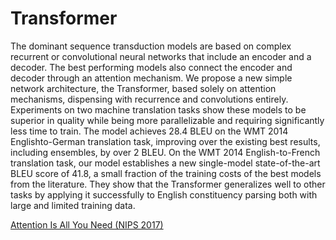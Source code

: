 # Transformer
The dominant sequence transduction models are based on complex recurrent or convolutional neural networks that include an encoder and a decoder. The best performing models also connect the encoder and decoder through an attention mechanism. We propose a new simple network architecture, the Transformer, based solely on attention mechanisms, dispensing with recurrence and convolutions entirely. Experiments on two machine translation tasks show these models to be superior in quality while being more parallelizable and requiring significantly less time to train. The model achieves 28.4 BLEU on the WMT 2014 Englishto-German translation task, improving over the existing best results, including ensembles, by over 2 BLEU. On the WMT 2014 English-to-French translation task, our model establishes a new single-model state-of-the-art BLEU score of 41.8, a small fraction of the training costs of the best models from the literature. They show that the Transformer generalizes well to other tasks by applying it successfully to English constituency parsing both with large and limited training data.

[Attention Is All You Need (NIPS 2017)](https://papers.nips.cc/paper/7181-attention-is-all-you-need.pdf "Transformer")
